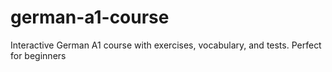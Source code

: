 # german-a1-course
Interactive German A1 course with exercises, vocabulary, and tests. Perfect for beginners
